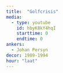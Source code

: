 ```yaml
---
title:  "Golfcrisis"
media:
  - type: youtube
    id: hbyK8kY4hqI
    starttime: 0
    endtime: 0
ankers:
  - Johan Persyn
decor: 1989-1994
hour: "laat"
---
```

